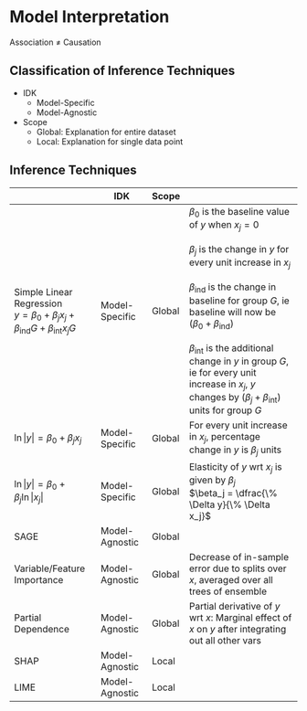 # Model Interpretation

Association $\ne$ Causation

## Classification of Inference Techniques

- IDK
  - Model-Specific
  - Model-Agnostic
- Scope
  - Global: Explanation for entire dataset
  - Local: Explanation for single data point

## Inference Techniques

|                                                                                                         | IDK            | Scope  |                                                                                                                                                                                                                                                                                                                                                                                                                                     |
| ------------------------------------------------------------------------------------------------------- | -------------- | ------ | ----------------------------------------------------------------------------------------------------------------------------------------------------------------------------------------------------------------------------------------------------------------------------------------------------------------------------------------------------------------------------------------------------------------------------------- |
| Simple Linear Regression<br />$y = \beta_0 + \beta_j x_j + \beta_\text{ind} G + \beta_\text{int} x_j G$ | Model-Specific | Global | $\beta_0$ is the baseline value of $y$ when $x_j=0$<br><br>$\beta_j$ is the change in $y$ for every unit increase in $x_j$<br><br>$\beta_\text{ind}$ is the change in baseline for group $G$, ie baseline will now be $(\beta_0 + \beta_\text{ind})$<br><br>$\beta_\text{int}$ is the additional change in $y$ in group $G$, ie for every unit increase in $x_j$, $y$ changes by $(\beta_j + \beta_\text{int})$ units for group $G$ |
| $\ln \vert y \vert = \beta_0 + \beta_j x_j$                                                             | Model-Specific | Global | For every unit increase in $x_j$, percentage change in $y$ is $\beta_j$ units                                                                                                                                                                                                                                                                                                                                                       |
| $\ln \vert y \vert = \beta_0 + \beta_j \ln \vert x_j \vert$                                             | Model-Specific | Global | Elasticity of $y$ wrt $x_j$ is given by $\beta_j$<br />$\beta_j = \dfrac{\% \Delta y}{\% \Delta x_j}$                                                                                                                                                                                                                                                                                                                               |
| SAGE                                                                                                    | Model-Agnostic | Global |                                                                                                                                                                                                                                                                                                                                                                                                                                     |
| Variable/Feature Importance                                                                             | Model-Agnostic | Global | Decrease of in-sample error due to splits over $x$, averaged over all trees of ensemble                                                                                                                                                                                                                                                                                                                                             |
| Partial Dependence                                                                                      | Model-Agnostic | Global | Partial derivative of $y$ wrt $x$: Marginal effect of $x$ on $y$ after integrating out all other vars                                                                                                                                                                                                                                                                                                                               |
| SHAP                                                                                                    | Model-Agnostic | Local  |                                                                                                                                                                                                                                                                                                                                                                                                                                     |
| LIME                                                                                                    | Model-Agnostic | Local  |                                                                                                                                                                                                                                                                                                                                                                                                                                     |

